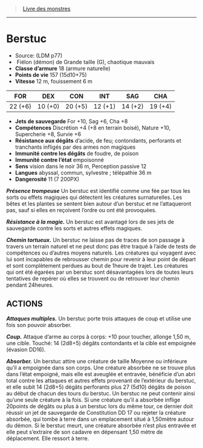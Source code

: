 ﻿> [Livre des monstres](tome_of_beasts.md)

---

# Berstuc

- Source: (LDM p77)
-  Fiélon (démon) de Grande taille (G), chaotique mauvais
- **Classe d’armure** 18 (armure naturelle)
- **Points de vie** 157 (15d10+75)
- **Vitesse** 12 m, fouissement 6 m

|FOR|DEX|CON|INT|SAG|CHA|
|---|---|---|---|---|---|
|22 (+6)|10 (+0)|20 (+5)|12 (+1)|14 (+2)|19 (+4)|

- **Jets de sauvegarde** For +10, Sag +6, Cha +8
- **Compétences** Discrétion +4 (+8 en terrain boisé), Nature +10, Supercherie +8, Survie +6
- **Résistance aux dégâts** d’acide, de feu; contondants, perforants et tranchants infligés par des armes non magiques
- **Immunité contre les dégâts** de foudre, de poison
- **Immunité contre l’état** empoisonné
- **Sens** vision dans le noir 36 m, Perception passive 12
- **Langues** abyssal, commun, sylvestre ; télépathie 36 m
- **Dangerosité** 11 (7 200PX)

**_Présence trompeuse_** Un berstuc est identifié comme une fée par tous les sorts ou effets magiques qui détectent les créatures surnaturelles. Les bêtes et les plantes se sentent bien autour d’un berstuc et ne l’attaqueront pas, sauf si elles en reçoivent l’ordre ou ont été provoquées.

**_Résistance à la magie._** Un berstuc est avantagé lors de ses jets de sauvegarde contre les sorts et autres effets magiques.

**_Chemin tortueux._** Un berstuc ne laisse pas de traces de son passage à travers un terrain naturel et ne peut donc pas être traqué à l’aide de tests de compétences ou d’autres moyens naturels. Les créatures qui voyagent avec lui sont incapables de rebrousser chemin pour revenir à leur point de départ et sont complètement perdues au bout de 1heure de trajet. Les créatures qui ont été égarées par un berstuc sont désavantagées lors de toutes leurs tentatives de repérer où elles se trouvent ou de retrouver leur chemin pendant 24heures.

## ACTIONS

**_Attaques multiples._** Un berstuc porte trois attaques de coup et utilise une fois son pouvoir absorber.

**_Coup._** Attaque d’arme au corps à corps: +10 pour toucher, allonge 1,50 m, une cible. Touché: 14 (2d8+5) dégâts contondants et la cible est empoignée (évasion DD16).

**_Absorber._** Un berstuc attire une créature de taille Moyenne ou inférieure qu’il a empoignée dans son corps. Une créature absorbée ne se trouve plus dans l’état empoigné, mais elle est aveuglée et entravée, bénéficie d’un abri total contre les attaques et autres effets provenant de l’extérieur du berstuc, et elle subit 14 (2d8+5) dégâts perforants plus 27 (5d10) dégâts de poison au début de chacun des tours du berstuc. Un berstuc ne peut contenir ainsi qu’une seule créature à la fois. Si une créature qu’il a absorbée inflige 20points de dégâts ou plus à un berstuc lors du même tour, ce dernier doit réussir un jet de sauvegarde de Constitution DD 17 ou rejeter la créature absorbée, qui tombe à terre dans un emplacement situé à 1,50mètre autour du démon. Si le berstuc meurt, une créature absorbée n’est plus entravée et elle peut s’extraire de son cadavre en dépensant 1,50 mètre de déplacement. Elle ressort à terre.


